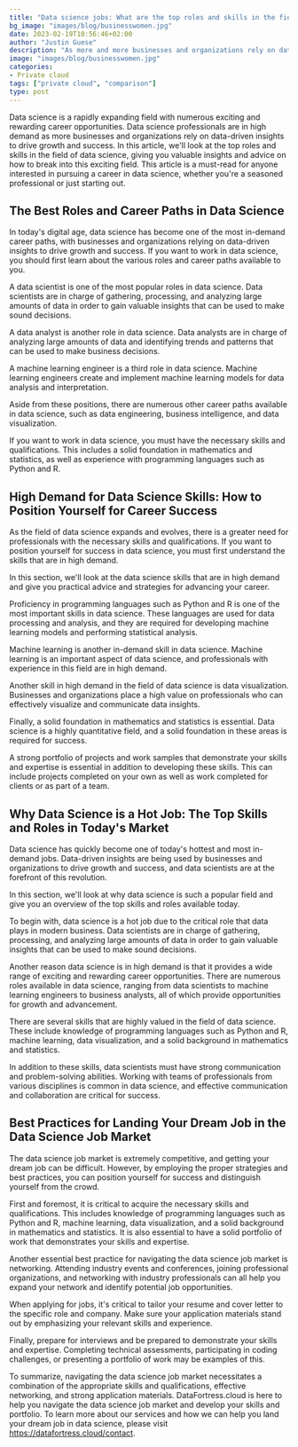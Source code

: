 ```yaml
---
title: "Data science jobs: What are the top roles and skills in the field?"
bg_image: "images/blog/businesswomen.jpg"
date: 2023-02-19T10:56:46+02:00
author: "Justin Guese"
description: "As more and more businesses and organizations rely on data-driven insights to drive growth and success, the demand for data science professionals continues to increase. In this article, we'll explore the top roles and skills in the field of data science, providing you with essential insights and guidance for breaking into this exciting field."
image: "images/blog/businesswomen.jpg"
categories:
- Private cloud
tags: ["private cloud", "comparison"]
type: post
---
```



Data science is a rapidly expanding field with numerous exciting and rewarding career opportunities. Data science professionals are in high demand as more businesses and organizations rely on data-driven insights to drive growth and success. In this article, we'll look at the top roles and skills in the field of data science, giving you valuable insights and advice on how to break into this exciting field. This article is a must-read for anyone interested in pursuing a career in data science, whether you're a seasoned professional or just starting out.

## The Best Roles and Career Paths in Data Science

In today's digital age, data science has become one of the most in-demand career paths, with businesses and organizations relying on data-driven insights to drive growth and success. If you want to work in data science, you should first learn about the various roles and career paths available to you.

A data scientist is one of the most popular roles in data science. Data scientists are in charge of gathering, processing, and analyzing large amounts of data in order to gain valuable insights that can be used to make sound decisions.

A data analyst is another role in data science. Data analysts are in charge of analyzing large amounts of data and identifying trends and patterns that can be used to make business decisions.

A machine learning engineer is a third role in data science. Machine learning engineers create and implement machine learning models for data analysis and interpretation.

Aside from these positions, there are numerous other career paths available in data science, such as data engineering, business intelligence, and data visualization.

If you want to work in data science, you must have the necessary skills and qualifications. This includes a solid foundation in mathematics and statistics, as well as experience with programming languages such as Python and R.

## High Demand for Data Science Skills: How to Position Yourself for Career Success

As the field of data science expands and evolves, there is a greater need for professionals with the necessary skills and qualifications. If you want to position yourself for success in data science, you must first understand the skills that are in high demand.

In this section, we'll look at the data science skills that are in high demand and give you practical advice and strategies for advancing your career.

Proficiency in programming languages such as Python and R is one of the most important skills in data science. These languages are used for data processing and analysis, and they are required for developing machine learning models and performing statistical analysis.

Machine learning is another in-demand skill in data science. Machine learning is an important aspect of data science, and professionals with experience in this field are in high demand.

Another skill in high demand in the field of data science is data visualization. Businesses and organizations place a high value on professionals who can effectively visualize and communicate data insights.

Finally, a solid foundation in mathematics and statistics is essential. Data science is a highly quantitative field, and a solid foundation in these areas is required for success.

A strong portfolio of projects and work samples that demonstrate your skills and expertise is essential in addition to developing these skills. This can include projects completed on your own as well as work completed for clients or as part of a team.

## Why Data Science is a Hot Job: The Top Skills and Roles in Today's Market

Data science has quickly become one of today's hottest and most in-demand jobs. Data-driven insights are being used by businesses and organizations to drive growth and success, and data scientists are at the forefront of this revolution.

In this section, we'll look at why data science is such a popular field and give you an overview of the top skills and roles available today.

To begin with, data science is a hot job due to the critical role that data plays in modern business. Data scientists are in charge of gathering, processing, and analyzing large amounts of data in order to gain valuable insights that can be used to make sound decisions.

Another reason data science is in high demand is that it provides a wide range of exciting and rewarding career opportunities. There are numerous roles available in data science, ranging from data scientists to machine learning engineers to business analysts, all of which provide opportunities for growth and advancement.

There are several skills that are highly valued in the field of data science. These include knowledge of programming languages such as Python and R, machine learning, data visualization, and a solid background in mathematics and statistics.

In addition to these skills, data scientists must have strong communication and problem-solving abilities. Working with teams of professionals from various disciplines is common in data science, and effective communication and collaboration are critical for success.

## Best Practices for Landing Your Dream Job in the Data Science Job Market

The data science job market is extremely competitive, and getting your dream job can be difficult. However, by employing the proper strategies and best practices, you can position yourself for success and distinguish yourself from the crowd.

First and foremost, it is critical to acquire the necessary skills and qualifications. This includes knowledge of programming languages such as Python and R, machine learning, data visualization, and a solid background in mathematics and statistics. It is also essential to have a solid portfolio of work that demonstrates your skills and expertise.

Another essential best practice for navigating the data science job market is networking. Attending industry events and conferences, joining professional organizations, and networking with industry professionals can all help you expand your network and identify potential job opportunities.

When applying for jobs, it's critical to tailor your resume and cover letter to the specific role and company. Make sure your application materials stand out by emphasizing your relevant skills and experience. 

Finally, prepare for interviews and be prepared to demonstrate your skills and expertise. Completing technical assessments, participating in coding challenges, or presenting a portfolio of work may be examples of this.

To summarize, navigating the data science job market necessitates a combination of the appropriate skills and qualifications, effective networking, and strong application materials. DataFortress.cloud is here to help you navigate the data science job market and develop your skills and portfolio. To learn more about our services and how we can help you land your dream job in data science, please visit https://datafortress.cloud/contact.